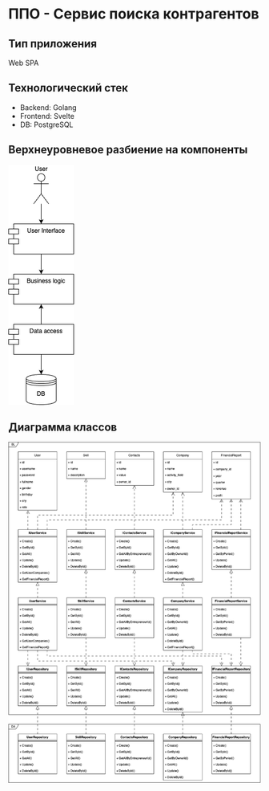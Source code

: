 # ППО - Сервис поиска контрагентов

## Тип приложения

Web SPA

## Технологический стек

- Backend: Golang
- Frontend: Svelte
- DB: PostgreSQL

## Верхнеуровневое разбиение на компоненты

![alt text](diagrams/components.png "Верхнеуровневое разбиение на компоненты")

## Диаграмма классов

![alt text](diagrams/uml.png "Диаграмма классов")
